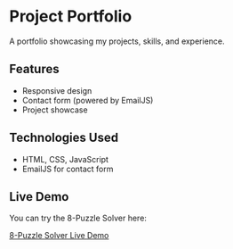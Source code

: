 # Project Portfolio

A portfolio showcasing my projects, skills, and experience.

## Features
- Responsive design  
- Contact form (powered by EmailJS)  
- Project showcase  

## Technologies Used
- HTML, CSS, JavaScript  
- EmailJS for contact form  
  
## Live Demo

You can try the 8-Puzzle Solver here:

[8-Puzzle Solver Live Demo](https://portfolio-won3.vercel.app/)
